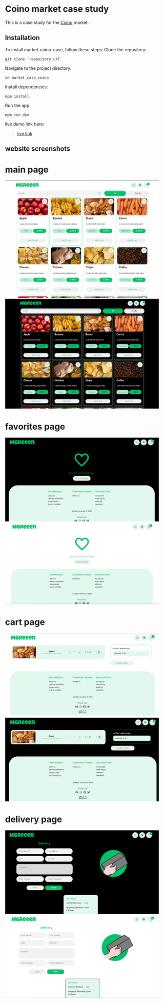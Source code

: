 # Coino market case study

This is a case study for the [Coino](https://coino.io) market.

## Installation

To install market-coino-case, follow these steps:
Clone the repository:

```
git clone `repository_url`
```

Navigate to the project directory:

```
cd market_case_coino
```

Install dependencies:

```
npm install
```

Run the app:

```
npm run dev
```

live demo link here:
> [live link](https://market-case-coino.netlify.app/)

## website screenshots

# main page
![img_1.png](src/assets/images/docs/png/img_1.png)
![img_2.png](src/assets/images/docs/png/img_2.png)

# favorites page
![img_3.png](src/assets/images/docs/png/img_3.png)
![img_4.png](src/assets/images/docs/png/img_4.png)

# cart page
![img_5.png](src/assets/images/docs/png/img_5.png)
![img_6.png](src/assets/images/docs/png/img_6.png)

# delivery page
![img_7.png](src/assets/images/docs/png/img_7.png)
![img_8.png](src/assets/images/docs/png/img_8.png)
